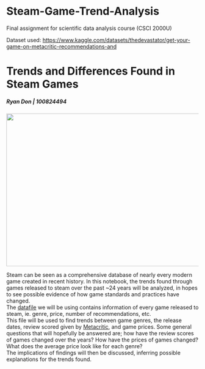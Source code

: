 # Steam-Game-Trend-Analysis
Final assignment for scientific data analysis course (CSCI 2000U)

Dataset used: https://www.kaggle.com/datasets/thedevastator/get-your-game-on-metacritic-recommendations-and

# Trends and Differences Found in Steam Games
##### Ryan Don | 100824494
<div>
    <img src="https://cdn.akamai.steamstatic.com/store/home/store_home_share.jpg" width="800" height="400"/>
</div>

Steam can be seen as a comprehensive database of nearly every modern game created in recent history. In this notebook, the trends found through games released to steam over the past ~24 years will be analyzed, in hopes to see possible evidence of how game standards and practices have changed.</br>
The <a href="https://www.kaggle.com/datasets/thedevastator/get-your-game-on-metacritic-recommendations-and">datafile</a> we will be using contains information of every game released to steam, ie. genre, price, number of recommendations, etc.</br>
This file will be used to find trends between game genres, the release dates, review scored given by <a href="https://www.metacritic.com/">Metacritic</a>, and game prices. Some general questions 
that will hopefully be answered are; how have the review scores of games changed over the years? How have the prices of games changed? What does the average price look like for each genre?</br>
The implications of findings will then be discussed, inferring possible explanations for the trends found.
